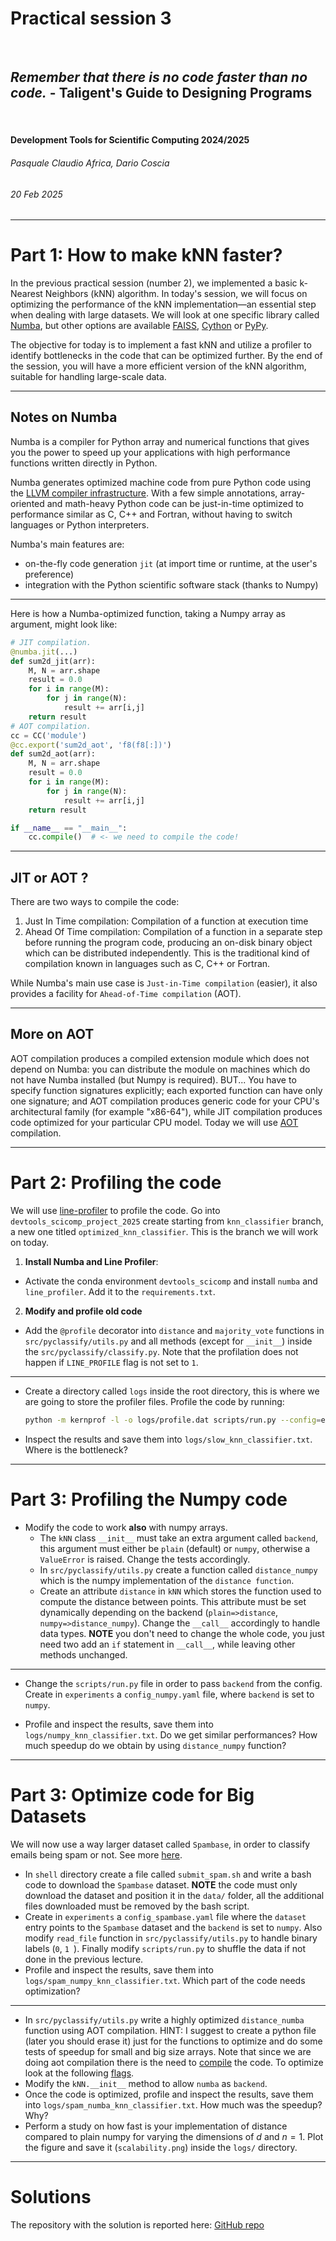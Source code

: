 <!--
title: Practical session 3
paginate: true

_class: titlepage
-->

# Practical session 3
<br>

## *Remember that there is no code faster than no code.* - Taligent's Guide to Designing Programs
<br>

#### Development Tools for Scientific Computing 2024/2025

###### Pasquale Claudio Africa, Dario Coscia

###### 20 Feb 2025

---


# Part 1: How to make kNN faster?

In the previous practical session (number 2), we implemented a basic k-Nearest Neighbors (kNN) algorithm. In today's session, we will focus on optimizing the performance of the kNN implementation—an essential step when dealing with large datasets.
We will look at one specific library called [Numba](https://numba.pydata.org/), but other options are available [FAISS](https://github.com/facebookresearch/faiss), [Cython](https://cython.org/) or [PyPy](https://pypy.org/features.html). 

The objective for today is to implement a fast kNN and utilize a profiler to identify bottlenecks in the code that can be optimized further. By the end of the session, you will have a more efficient version of the kNN algorithm, suitable for handling large-scale data.

---

## Notes on Numba
Numba is a compiler for Python array and numerical functions that gives 
you the power to speed up your applications with high performance
functions written directly in Python.

Numba generates optimized machine code from pure Python code using
the [LLVM compiler infrastructure](http://llvm.org/).  With a few simple
annotations, array-oriented and math-heavy Python code can be
just-in-time optimized to performance similar as C, C++ and Fortran, without
having to switch languages or Python interpreters.

Numba's main features are:

* on-the-fly code generation `jit`  (at import time or runtime, at the
  user's preference)
* integration with the Python scientific software stack (thanks to Numpy)

---
Here is how a Numba-optimized function, taking a Numpy array as argument,
might look like:

```python
# JIT compilation.
@numba.jit(...)
def sum2d_jit(arr):
    M, N = arr.shape
    result = 0.0
    for i in range(M):
        for j in range(N):
            result += arr[i,j]
    return result
# AOT compilation.
cc = CC('module')
@cc.export('sum2d_aot', 'f8(f8[:])')
def sum2d_aot(arr):
    M, N = arr.shape
    result = 0.0
    for i in range(M):
        for j in range(N):
            result += arr[i,j]
    return result

if __name__ == "__main__":
    cc.compile()  # <- we need to compile the code!
```

---

## JIT or AOT ?

There are two ways to compile the code:
1. Just In Time compilation: Compilation of a function at execution time
2. Ahead Of Time compilation: Compilation of a function in a separate step before running the program code, producing an on-disk binary object which can be distributed independently.  This is the traditional kind of compilation known
in languages such as C, C++ or Fortran.

While Numba's main use case is `Just-in-Time compilation` (easier), it also
provides a facility for `Ahead-of-Time compilation` (AOT). 

---

## More on AOT

AOT compilation produces a compiled extension module which does not depend
on Numba: you can distribute the module on machines which do not have
Numba installed (but Numpy is required). BUT... You have to specify function signatures explicitly; each exported function can have only one signature; and AOT compilation produces generic code for your CPU's architectural family
(for example "x86-64"), while JIT compilation produces code optimized for your particular CPU model. Today we will use [AOT](https://numba.pydata.org/numba-doc/dev/user/pycc.html) compilation.


---

# Part 2: Profiling the code

We will use [line-profiler](https://github.com/pyutils/line_profiler) to profile the code.
Go into `devtools_scicomp_project_2025` create starting from `knn_classifier` branch, a new one titled `optimized_knn_classifier`. This is the branch we will work on today.
1. **Install Numba and Line Profiler**:
- Activate the conda environment `devtools_scicomp` and install `numba` and `line_profiler`. Add it to the `requirements.txt`.
2. **Modify and profile old code**
- Add the `@profile` decorator into `distance` and `majority_vote` functions in `src/pyclassify/utils.py` and all
methods (except for `__init__`) inside the `src/pyclassify/classify.py`. Note that the profilation does not happen if `LINE_PROFILE` flag is not set to `1`.
---
- Create a directory called `logs` inside the root directory, this is where we are going to store the profiler files. Profile the code by running:
    ```bash
    python -m kernprof -l -o logs/profile.dat scripts/run.py --config=experiments/config
    ```
- Inspect the results and save them into `logs/slow_knn_classifier.txt`. Where is the bottleneck? 

---

# Part 3: Profiling the Numpy code

- Modify the code to work **also** with numpy arrays. 
    - The `kNN` class `__init__` must take an extra argument called `backend`, this argument must either be `plain` (default) or `numpy`, otherwise a `ValueError` is raised. Change the tests accordingly. 
    - In `src/pyclassify/utils.py` create a function called `distance_numpy` which is the numpy implementation of the `distance function`.
    - Create an attribute `distance` in `kNN` which stores the function used to compute the distance between points. This attribute must be set dynamically depending on the backend (`plain=>distance`, `numpy=>distance_numpy`). Change the `__call__` accordingly to handle data types. **NOTE** you don't need to change the whole code, you just need two add an `if` statement in `__call__`, while leaving other methods unchanged.
    
---

- Change the `scripts/run.py` file in order to pass `backend` from the config. Create in `experiments` a `config_numpy.yaml` file, where `backend` is set to `numpy`.

- Profile and inspect the results, save them into `logs/numpy_knn_classifier.txt`. Do we get similar performances? How much speedup do we obtain by using `distance_numpy` function?        

---

# Part 3: Optimize code for Big Datasets

We will now use a way larger dataset called `Spambase`, in order to classify emails being spam or not. See more [here](https://archive.ics.uci.edu/dataset/94/spambase).
- In `shell` directory create a file called `submit_spam.sh` and write a bash code to download the `Spambase` dataset. **NOTE** the code must only download the dataset and position it in the `data/` folder, all the additional files downloaded must be removed by the bash script.
- Create in `experiments` a `config_spambase.yaml` file where the `dataset` entry points to the `Spambase` dataset and the `backend` is set to `numpy`. Also modify `read_file` function in `src/pyclassify/utils.py` to handle binary labels (`0`, `1 `). Finally modify `scripts/run.py` to shuffle the data if not done in the previous lecture.
- Profile and inspect the results, save them into `logs/spam_numpy_knn_classifier.txt`. Which part of the code needs optimization?

---

- In `src/pyclassify/utils.py` write a highly optimized `distance_numba` function using AOT compilation. HINT: I suggest to create a python file (later you should erase it) just for the functions to optimize and do some tests of speedup for small and big size arrays. Note that since we are doing aot compilation there is the need to [compile](https://numba.pydata.org/numba-doc/dev/user/pycc.html) the code. To optimize look at the following [flags](https://numba.pydata.org/numba-doc/dev/user/jit.html). 
- Modify the `kNN.__init__` method to allow `numba` as `backend`. 
- Once the code is optimized, profile and inspect the results, save them into `logs/spam_numba_knn_classifier.txt`. How much was the speedup? Why?
- Perform a study on how fast is your implementation of distance compared to plain numpy for varying the dimensions of $d$ and $n=1$. Plot the figure and save it (`scalability.png`) inside the `logs/` directory.

---

# Solutions

The repository with the solution is reported here: [GitHub repo](https://github.com/dario-coscia/devtools_scicomp_project_2025/tree/optimized_knn_classifier)
